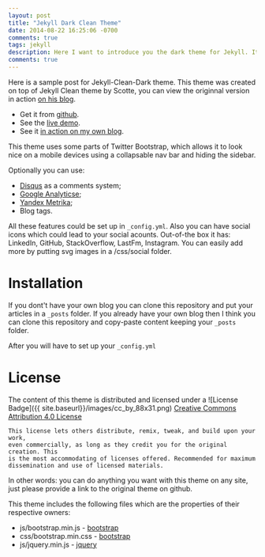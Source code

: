 ```yaml
---
layout: post
title: "Jekyll Dark Clean Theme"
date: 2014-08-22 16:25:06 -0700
comments: true
tags: jekyll
description: Here I want to introduce you the dark theme for Jekyll. It was forked from Scotte's jekyll-clean theme and customized.
comments: true
---
```


Here is a sample post for Jekyll-Clean-Dark theme. This theme was created on top of Jekyll Clean theme by Scotte, you can view the originnal version in action [on his blog](https://scotte.github.io).

* Get it from [github](https://github.com/streetturtle/jekyll-clean-dark).
* See the [live demo](http://pavelmakhov.com/jekyll-clean-dark).
* See it [in action on my own blog](http://pavelmakhov.com).

This theme uses some parts of Twitter Bootstrap, which allows it to look nice on a mobile devices using a collapsable nav bar and hiding the
sidebar.

Optionally you can use:

 - [Disqus](http://disqus.com) as a comments system;
 - [Google Analyticse](http://www.google.com/analytics/);
 - [Yandex Metrika](http://metrica.yandex.com);
 - Blog tags.

All these features could be set up in `_config.yml`. Also you can have social icons which could lead to your social acounts. Out-of-the box it has: LinkedIn, GitHub, StackOverflow, LastFm, Instagram. You can easily add more by putting svg images in a /css/social folder.

Installation
==

If you dont't have your own blog you can clone this repository and put your articles in a `_posts` folder.
If you already have your own blog then I think you can clone this repository and copy-paste content keeping your `_posts` folder.

After you will have to set up your `_config.yml`

License
=======

The content of this theme is distributed and licensed under a
![License Badge]({{ site.baseurl}}/images/cc_by_88x31.png)
[Creative Commons Attribution 4.0 License](https://creativecommons.org/licenses/by/4.0/legalcode)

    This license lets others distribute, remix, tweak, and build upon your work,
    even commercially, as long as they credit you for the original creation. This
    is the most accommodating of licenses offered. Recommended for maximum
    dissemination and use of licensed materials.

In other words: you can do anything you want with this theme on any site, just please
provide a link to the original theme on github.

This theme includes the following files which are the properties of their
respective owners:

* js/bootstrap.min.js - [bootstrap](http://getbootstrap.com)
* css/bootstrap.min.css - [bootstrap](http://getbootstrap.com)
* js/jquery.min.js - [jquery](https://jquery.com)